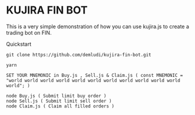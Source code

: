# KUJIRA FIN BOT

This is a very simple demonstration of how you can use kujira.js to create a trading bot on FIN.

Quickstart
```
git clone https://github.com/demludi/kujira-fin-bot.git 

yarn 

SET YOUR MNEMONIC in Buy.js , Sell.js & Claim.js ( const MNEMONIC = "world world world world world world world world world world world world"; )

node Buy.js ( Submit limit buy order ) 
node Sell.js ( Submit limit sell order ) 
node Claim.js ( Claim all filled orders )
```

